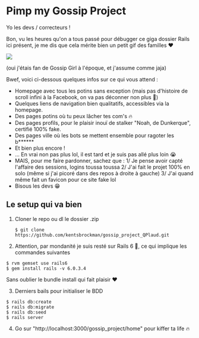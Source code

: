 # Pimp my Gossip Project

Yo les devs / correcteurs !

Bon, vu les heures qu'on a tous passé pour débugger ce giga dossier Rails ici présent, je me dis que cela mérite bien un petit gif des familles ❤️

![](https://media.giphy.com/media/5rmGFLNTFpYuA/source.gif)

(oui j'étais fan de Gossip Girl à l'époque, et j'assume comme jaja)

Bwef, voici ci-dessous quelques infos sur ce qui vous attend :

* Homepage avec tous les potins sans exception (mais pas d'histoire de scroll infini à la Facebook, on va pas déconner non plus 😬)
* Quelques liens de navigation bien qualitatifs, accessibles via la homepage.
* Des pages potins où tu peux lâcher tes com's 🔥
* Des pages profils, pour le plaisir inouï de stalker "Noah, de Dunkerque", certifié 100% fake.
* Des pages ville où les bots se mettent ensemble pour ragoter les b******
* Et bien plus encore !
* ... En vrai non pas plus lol, il est tard et je suis pas allé plus loin 😭
* MAIS, pour me faire pardonner, sachez que :
1/ Je pense avoir capté l'affaire des sessions, logins toussa toussa
2/ J'ai fait le projet 100% en solo (même si j'ai picoré dans des repos à droite à gauche)
3/ J'ai quand même fait un favicon pour ce site fake lol
* Bisous les devs 😁


## Le setup qui va bien

1. Cloner le repo ou dl le dossier .zip
   ```
   $ git clone https://github.com/kentsbrockman/gossip_project_QPlaud.git
   ```

2. Attention, par mondanité je suis resté sur Rails 6 🕺, ce qui implique les commandes suivantes
```$ rvm gemset create rails6
$ rvm gemset use rails6
$ gem install rails -v 6.0.3.4
```
Sans oublier le bundle install qui fait plaisir ❤️

3. Derniers bails pour initialiser le BDD
```
$ rails db:create
$ rails db:migrate
$ rails db:seed
$ rails server
```

4. Go sur "http://localhost:3000/gossip_project/home" pour kiffer ta life 🔥